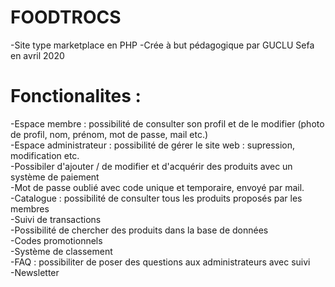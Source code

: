 # FOODTROCS
-Site type marketplace en PHP
-Crée à but pédagogique par GUCLU Sefa en avril 2020

# Fonctionalites :
-Espace membre : possibilité de consulter son profil et de le modifier (photo de profil, nom, prénom, mot de passe, mail etc.)  
-Espace administrateur : possibilité de gérer le site web : supression, modification etc.  
-Possibiler d'ajouter / de modifier et d'acquérir des produits avec un système de paiement  
-Mot de passe oublié avec code unique et temporaire, envoyé par mail.  
-Catalogue : possibilité de consulter tous les produits proposés par les membres  
-Suivi de transactions  
-Possibilité de chercher des produits dans la base de données  
-Codes promotionnels  
-Système de classement  
-FAQ : possibiliter de poser des questions aux administrateurs avec suivi  
-Newsletter  
